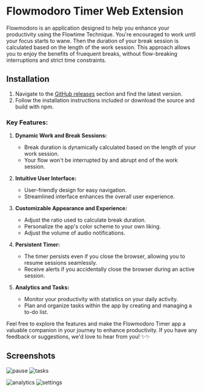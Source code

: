 # Flowmodoro Timer Web Extension

Flowmodoro is an application designed to help you enhance your productivity using the Flowtime Technique. You're encouraged to work until your focus starts to wane. Then the duration of your break session is calculated based on the length of the work session. This approach allows you to enjoy the benefits of fruequent breaks, without flow-breaking interruptions and strict time constraints.

## Installation

1. Navigate to the [GitHub releases](https://github.com/Nervyl/flowmodoro/releases/) section and find the latest version.
2. Follow the installation instructions included or download the source and build with npm.

### Key Features:

1. **Dynamic Work and Break Sessions:**

    - Break duration is dynamically calculated based on the length of your work session.
    - Your flow won't be interrupted by and abrupt end of the work session.

2. **Intuitive User Interface:**

    - User-friendly design for easy navigation.
    - Streamlined interface enhances the overall user experience.

3. **Customizable Appearance and Experience:**

    - Adjust the ratio used to calculate break duration.
    - Personalize the app's color scheme to your own liking.
    - Adjust the volume of audio notifications.

4. **Persistent Timer:**

    - The timer persists even if you close the browser, allowing you to resume sessions seamlessly.
    - Receive alerts if you accidentally close the browser during an active session.

5. **Analytics and Tasks:**

    - Monitor your productivity with statistics on your daily activity.
    - Plan and organize tasks within the app by creating and managing a to-do list.

Feel free to explore the features and make the Flowmodoro Timer app a valuable companion in your journey to enhance productivity. If you have any feedback or suggestions, we'd love to hear from you! ✨✨

## Screenshots


![pause](https://github.com/jakubkuceradev/flowmodoro/assets/73035286/74f38468-8503-4ecb-b8e1-ccfdc1350e80)
![tasks](https://github.com/jakubkuceradev/flowmodoro/assets/73035286/fd1e1153-ed94-459d-9672-694d741524ca)

![analytics](https://github.com/jakubkuceradev/flowmodoro/assets/73035286/2a563dba-d0e4-4ab9-8eff-b80de33ee8a1)
![settings](https://github.com/jakubkuceradev/flowmodoro/assets/73035286/7ebba9cb-c2fe-49a3-8c69-bedf83ca23c3)
